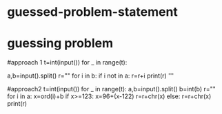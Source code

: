 # guessed-problem-statement
# guessing problem
#approach 1
t=int(input())
for _ in range(t):
  
  a,b=input().split()
  r=""
  for i in b:
    if i not in a:
      r=r+i
  print(r)
  '''
  
#approach2
t=int(input())
for _ in range(t):
  a,b=input().split()
  b=int(b)
  r=""
  for i in a:
    x=ord(i)+b 
    if x>=123:
      x=96+(x-122)
      r=r+chr(x)
    else:
      r=r+chr(x)
  print(r)
        
